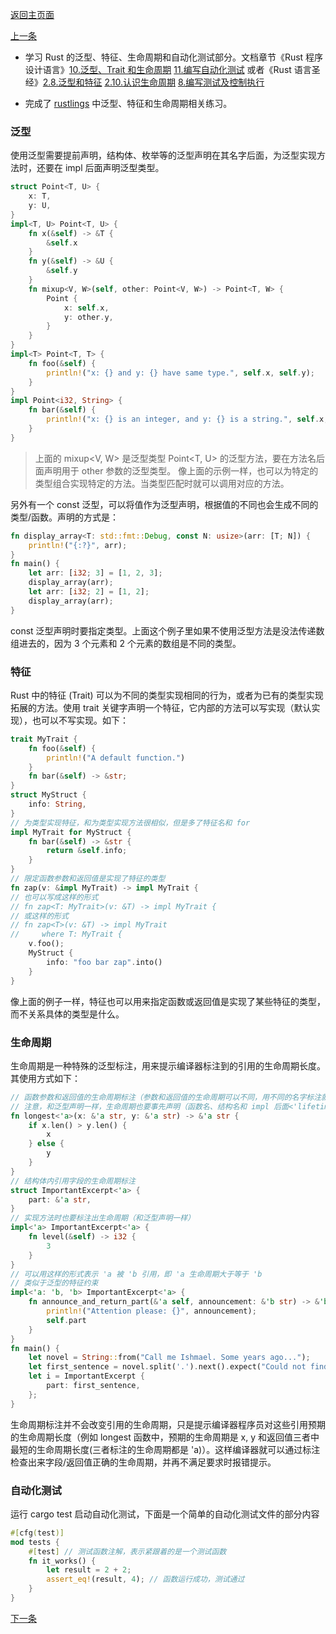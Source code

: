 [返回主页面](../README.md)

[上一条](20230331.md)

- 学习 Rust 的泛型、特征、生命周期和自动化测试部分。文档章节《Rust 程序设计语言》[10.泛型、Trait 和生命周期](https://kaisery.github.io/trpl-zh-cn/ch10-00-generics.html) [11.编写自动化测试](https://kaisery.github.io/trpl-zh-cn/ch11-00-testing.html) 或者《Rust 语言圣经》[2.8.泛型和特征](https://course.rs/basic/trait/intro.html) [2.10.认识生命周期](https://course.rs/basic/lifetime.html) [8.编写测试及控制执行](https://course.rs/test/intro.html)

- 完成了 [rustlings](https://github.com/LearningOS/rust-rustlings-creatoy) 中泛型、特征和生命周期相关练习。

### 泛型

使用泛型需要提前声明，结构体、枚举等的泛型声明在其名字后面，为泛型实现方法时，还要在 impl 后面声明泛型类型。

```rust
struct Point<T, U> {
    x: T,
    y: U,
}
impl<T, U> Point<T, U> {
    fn x(&self) -> &T {
        &self.x
    }
	fn y(&self) -> &U {
        &self.y
    }
    fn mixup<V, W>(self, other: Point<V, W>) -> Point<T, W> {
        Point {
            x: self.x,
            y: other.y,
        }
    }
}
impl<T> Point<T, T> {
	fn foo(&self) {
        println!("x: {} and y: {} have same type.", self.x, self.y);
    }
}
impl Point<i32, String> {
	fn bar(&self) {
		println!("x: {} is an integer, and y: {} is a string.", self.x, self.y);
	}
}
```

> 上面的 mixup<V, W> 是泛型类型 Point<T, U> 的泛型方法，要在方法名后面声明用于 other 参数的泛型类型。
> 像上面的示例一样，也可以为特定的类型组合实现特定的方法。当类型匹配时就可以调用对应的方法。

另外有一个 const 泛型，可以将值作为泛型声明，根据值的不同也会生成不同的类型/函数。声明的方式是：
```rust
fn display_array<T: std::fmt::Debug, const N: usize>(arr: [T; N]) {
    println!("{:?}", arr);
}
fn main() {
    let arr: [i32; 3] = [1, 2, 3];
    display_array(arr);
    let arr: [i32; 2] = [1, 2];
    display_array(arr);
}
```
const 泛型声明时要指定类型。上面这个例子里如果不使用泛型方法是没法传递数组进去的，因为 3 个元素和 2 个元素的数组是不同的类型。

### 特征

Rust 中的特征 (Trait) 可以为不同的类型实现相同的行为，或者为已有的类型实现拓展的方法。使用 trait 关键字声明一个特征，它内部的方法可以写实现（默认实现），也可以不写实现。如下：
```rust
trait MyTrait {
    fn foo(&self) {
        println!("A default function.")
    }
    fn bar(&self) -> &str;
}
struct MyStruct {
    info: String,
}
// 为类型实现特征，和为类型实现方法很相似，但是多了特征名和 for
impl MyTrait for MyStruct {
    fn bar(&self) -> &str {
        return &self.info;
    }
}
// 限定函数参数和返回值是实现了特征的类型
fn zap(v: &impl MyTrait) -> impl MyTrait {
// 也可以写成这样的形式
// fn zap<T: MyTrait>(v: &T) -> impl MyTrait {
// 或这样的形式
// fn zap<T>(v: &T) -> impl MyTrait
//     where T: MyTrait {
    v.foo();
    MyStruct {
        info: "foo bar zap".into()
    }
}
```
像上面的例子一样，特征也可以用来指定函数或返回值是实现了某些特征的类型，而不关系具体的类型是什么。

### 生命周期

生命周期是一种特殊的泛型标注，用来提示编译器标注到的引用的生命周期长度。其使用方式如下：
```rust
// 函数参数和返回值的生命周期标注（参数和返回值的生命周期可以不同，用不同的名字标注就行）
// 注意，和泛型声明一样，生命周期也要事先声明（函数名、结构名和 impl 后面<'lifetime>）
fn longest<'a>(x: &'a str, y: &'a str) -> &'a str {
    if x.len() > y.len() {
        x
    } else {
        y
    }
}
// 结构体内引用字段的生命周期标注
struct ImportantExcerpt<'a> {
    part: &'a str,
}
// 实现方法时也要标注出生命周期（和泛型声明一样）
impl<'a> ImportantExcerpt<'a> {
    fn level(&self) -> i32 {
        3
    }
}
// 可以用这样的形式表示 'a 被 'b 引用，即 'a 生命周期大于等于 'b
// 类似于泛型的特征约束
impl<'a: 'b, 'b> ImportantExcerpt<'a> {
    fn announce_and_return_part(&'a self, announcement: &'b str) -> &'b str {
        println!("Attention please: {}", announcement);
        self.part
    }
}
fn main() {
    let novel = String::from("Call me Ishmael. Some years ago...");
    let first_sentence = novel.split('.').next().expect("Could not find a '.'");
    let i = ImportantExcerpt {
        part: first_sentence,
    };
}
```
生命周期标注并不会改变引用的生命周期，只是提示编译器程序员对这些引用预期的生命周期长度（例如 longest 函数中，预期的生命周期是 x, y 和返回值三者中最短的生命周期长度(三者标注的生命周期都是 'a)）。这样编译器就可以通过标注检查出来字段/返回值正确的生命周期，并再不满足要求时报错提示。

### 自动化测试
运行 cargo test 启动自动化测试，下面是一个简单的自动化测试文件的部分内容
```rust
#[cfg(test)]
mod tests {
    #[test] // 测试函数注解，表示紧跟着的是一个测试函数
    fn it_works() {
        let result = 2 + 2;
        assert_eq!(result, 4); // 函数运行成功，测试通过
    }
}
```

[下一条](20230402.md)